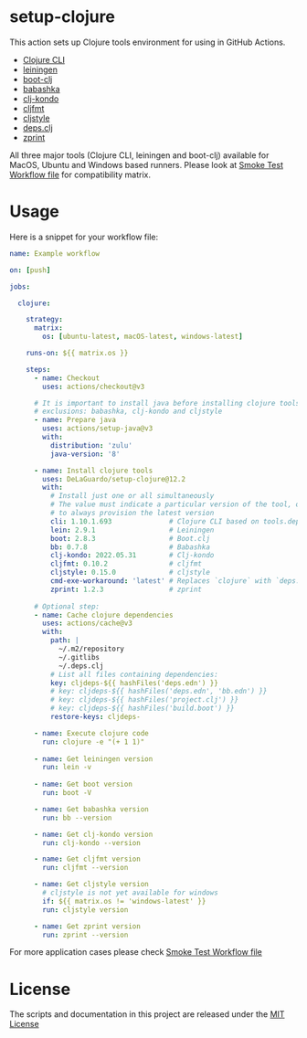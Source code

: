 # setup-clojure

This action sets up Clojure tools environment for using in GitHub Actions.

* [Clojure CLI](https://clojure.org/guides/deps_and_cli)
* [leiningen](https://leiningen.org/)
* [boot-clj](https://boot-clj.github.io/)
* [babashka](https://babashka.org/)
* [clj-kondo](https://github.com/clj-kondo/clj-kondo)
* [cljfmt](https://github.com/weavejester/cljfmt)
* [cljstyle](https://github.com/greglook/cljstyle)
* [deps.clj](https://github.com/borkdude/deps.clj)
* [zprint](https://github.com/kkinnear/zprint)

All three major tools (Clojure CLI, leiningen and boot-clj) available for MacOS, Ubuntu and Windows based runners. Please look at [Smoke Test Workflow file](https://github.com/DeLaGuardo/setup-clojure/blob/main/.github/workflows/smoke-tests.yml) for compatibility matrix.

# Usage

Here is a snippet for your workflow file:

```yaml
name: Example workflow

on: [push]

jobs:

  clojure:

    strategy:
      matrix:
        os: [ubuntu-latest, macOS-latest, windows-latest]

    runs-on: ${{ matrix.os }}

    steps:
      - name: Checkout
        uses: actions/checkout@v3

      # It is important to install java before installing clojure tools which needs java
      # exclusions: babashka, clj-kondo and cljstyle
      - name: Prepare java
        uses: actions/setup-java@v3
        with:
          distribution: 'zulu'
          java-version: '8'

      - name: Install clojure tools
        uses: DeLaGuardo/setup-clojure@12.2
        with:
          # Install just one or all simultaneously
          # The value must indicate a particular version of the tool, or use 'latest'
          # to always provision the latest version
          cli: 1.10.1.693              # Clojure CLI based on tools.deps
          lein: 2.9.1                  # Leiningen
          boot: 2.8.3                  # Boot.clj
          bb: 0.7.8                    # Babashka
          clj-kondo: 2022.05.31        # Clj-kondo
          cljfmt: 0.10.2               # cljfmt
          cljstyle: 0.15.0             # cljstyle
          cmd-exe-workaround: 'latest' # Replaces `clojure` with `deps.clj` on Windows
          zprint: 1.2.3                # zprint
          
      # Optional step:
      - name: Cache clojure dependencies
        uses: actions/cache@v3
        with:
          path: |
            ~/.m2/repository
            ~/.gitlibs
            ~/.deps.clj
          # List all files containing dependencies:
          key: cljdeps-${{ hashFiles('deps.edn') }}
          # key: cljdeps-${{ hashFiles('deps.edn', 'bb.edn') }}
          # key: cljdeps-${{ hashFiles('project.clj') }}
          # key: cljdeps-${{ hashFiles('build.boot') }}
          restore-keys: cljdeps-

      - name: Execute clojure code
        run: clojure -e "(+ 1 1)"
        
      - name: Get leiningen version
        run: lein -v
        
      - name: Get boot version
        run: boot -V

      - name: Get babashka version
        run: bb --version

      - name: Get clj-kondo version
        run: clj-kondo --version

      - name: Get cljfmt version
        run: cljfmt --version

      - name: Get cljstyle version
        # cljstyle is not yet available for windows
        if: ${{ matrix.os != 'windows-latest' }}
        run: cljstyle version

      - name: Get zprint version
        run: zprint --version
```

For more application cases please check [Smoke Test Workflow file](https://github.com/DeLaGuardo/setup-clojure/blob/main/.github/workflows/smoke-tests.yml)

# License

The scripts and documentation in this project are released under the [MIT License](LICENSE)

